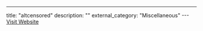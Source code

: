 ---
title: "altcensored"
description: ""
external_category: "Miscellaneous"
---[Visit Website](https://www.altcensored.com/)

